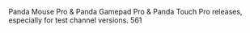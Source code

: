 Panda Mouse Pro & Panda Gamepad Pro & Panda Touch Pro releases, especially for test channel versions.
561
